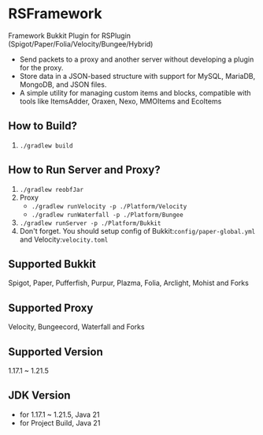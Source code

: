 # RSFramework

Framework Bukkit Plugin for RSPlugin (Spigot/Paper/Folia/Velocity/Bungee/Hybrid)

- Send packets to a proxy and another server without developing a plugin for the proxy.
- Store data in a JSON-based structure with support for MySQL, MariaDB, MongoDB, and JSON files.
- A simple utility for managing custom items and blocks, compatible with tools like ItemsAdder, Oraxen, Nexo, MMOItems
  and EcoItems

## How to Build?

1. `./gradlew build`

## How to Run Server and Proxy?

1. `./gradlew reobfJar`
2. Proxy
    - `./gradlew runVelocity -p ./Platform/Velocity`
    - `./gradlew runWaterfall -p ./Platform/Bungee`
3. `./gradlew runServer -p ./Platform/Bukkit`
4. Don't forget. You should setup config of Bukkit:`config/paper-global.yml` and Velocity:`velocity.toml`

## Supported Bukkit

Spigot, Paper, Pufferfish, Purpur, Plazma, Folia, Arclight, Mohist
and Forks

## Supported Proxy

Velocity, Bungeecord, Waterfall and Forks

## Supported  Version

1.17.1 ~ 1.21.5

## JDK Version

- for 1.17.1 ~ 1.21.5, Java 21
- for Project Build, Java 21